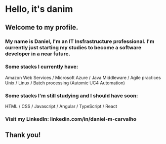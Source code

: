 # Hello, it's danim

## Welcome to my profile.

### My name is Daniel, I'm an IT Insfrastructure professional. I'm currently just starting my studies to become a software developer in a near future.

### Some stacks I currently have:
Amazon Web Services / Microsoft Azure / Java Middleware / Agile practices
Unix / Linux / Batch processing (Automic UC4 Automation)

### Some stacks I'm still studying and I should have soon:
HTML / CSS / Javascript / Angular / TypeScript / React

### Visit my LinkedIn: linkedin.com/in/daniel-m-carvalho

## Thank you!
